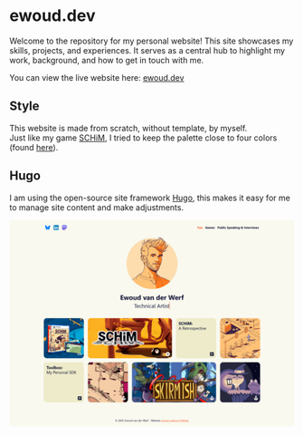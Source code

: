 # ewoud.dev

Welcome to the repository for my personal website! This site showcases my skills, projects, and experiences. It serves as a central hub to highlight my work, background, and how to get in touch with me.

You can view the live website here: [ewoud.dev](https://ewoud.dev/)
## Style
This website is made from scratch, without template, by myself.  
Just like my game [SCHiM](https://schimgame.com/), I tried to keep the palette close to four colors (found [here](https://colorhunt.co/palette/121435faf9f0edebcaff5722)).
## Hugo
I am using the open-source site framework [Hugo](https://gohugo.io/), this makes it easy for me to manage site content and make adjustments.

![Screenshot from the ewoud.dev front page.](screenshots/front-page.jpg)
